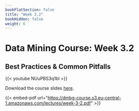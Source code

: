 ```yaml
---
bookFlatSection: false
title: "Week 3.2"
bookHidden: false
weight: 6
---
```


# Data Mining Course: Week 3.2

## Best Practices & Common Pitfalls

{{< youtube NUuPBS3q1bI >}}

Download the course slides [here](https://dmbg-course.s3.eu-central-1.amazonaws.com/lectures/week-3-2.pdf).

{{< embed-pdf url="https://dmbg-course.s3.eu-central-1.amazonaws.com/lectures/week-3-2.pdf" >}}
